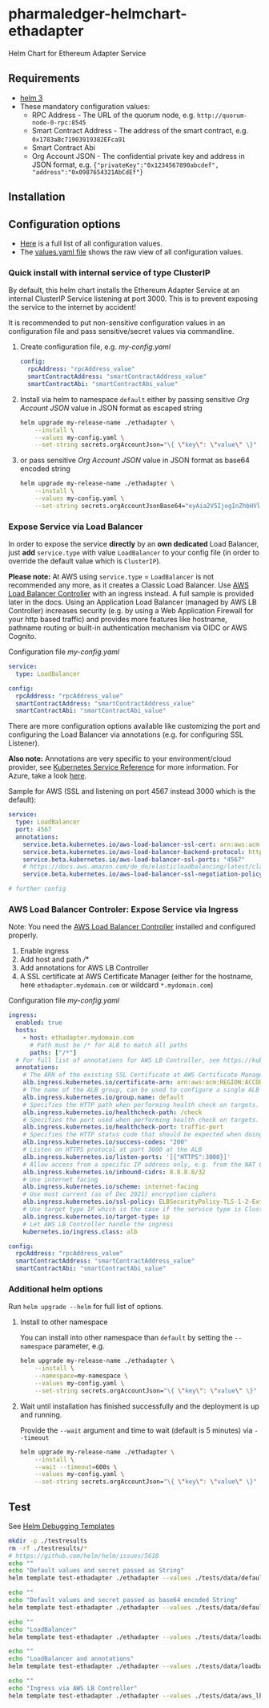 # pharmaledger-helmchart-ethadapter

Helm Chart for Ethereum Adapter Service

## Requirements

- [helm 3](https://helm.sh/docs/intro/install/)
- These mandatory configuration values:
  - RPC Address - The URL of the quorum node, e.g. `http://quorum-node-0-rpc:8545`
  - Smart Contract Address - The address of the smart contract, e.g. `0x1783aBc71903919382EFca91`
  - Smart Contract Abi
  <!-- # pragma: allowlist nextline secret -->
  - Org Account JSON - The confidential private key and address in JSON format, e.g. `{"privateKey":"0x1234567890abcdef", "address":"0x0987654321AbCdEf"}`

## Installation

## Configuration options

- [Here](./ethadapter/README.md) is a full list of all configuration values.
- The [values.yaml file](./ethadapter/values.yaml) shows the raw view of all configuration values.

### Quick install with internal service of type ClusterIP

By default, this helm chart installs the Ethereum Adapter Service at an internal ClusterIP Service listening at port 3000.
This is to prevent exposing the service to the internet by accident!

It is recommended to put non-sensitive configuration values in an configuration file and pass sensitive/secret values via commandline.

1. Create configuration file, e.g. *my-config.yaml*

    ```yaml
    config:
      rpcAddress: "rpcAddress_value"
      smartContractAddress: "smartContractAddress_value"
      smartContractAbi: "smartContractAbi_value"
    ```

2. Install via helm to namespace `default` either by passing sensitive *Org Account JSON* value in JSON format as escaped string

    ```bash
    helm upgrade my-release-name ./ethadapter \
        --install \
        --values my-config.yaml \
        --set-string secrets.orgAccountJson="\{ \"key\": \"value\" \}"
    ```

3. or pass sensitive *Org Account JSON* value in JSON format as base64 encoded string

    ```bash
    helm upgrade my-release-name ./ethadapter \
        --install \
        --values my-config.yaml \
        --set-string secrets.orgAccountJsonBase64="eyAia2V5IjogInZhbHVlIiB9"
    ```

### Expose Service via Load Balancer

In order to expose the service **directly** by an **own dedicated** Load Balancer, just **add** `service.type` with value `LoadBalancer` to your config file (in order to override the default value which is `ClusterIP`).

**Please note:** At AWS using `service.type` = `LoadBalancer` is not recommended any more, as it creates a Classic Load Balancer. Use [AWS Load Balancer Controller](https://kubernetes-sigs.github.io/aws-load-balancer-controller/v2.3/) with an ingress instead. A full sample is provided later in the docs. Using an Application Load Balancer (managed by AWS LB Controller) increases security (e.g. by using a Web Application Firewall for your http based traffic) and provides more features like hostname, pathname routing or built-in authentication mechanism via OIDC or AWS Cognito.

Configuration file *my-config.yaml*

```yaml
service:
  type: LoadBalancer

config:
  rpcAddress: "rpcAddress_value"
  smartContractAddress: "smartContractAddress_value"
  smartContractAbi: "smartContractAbi_value"
```

There are more configuration options available like customizing the port and configuring the Load Balancer via annotations (e.g. for configuring SSL Listener).

**Also note:** Annotations are very specific to your environment/cloud provider, see [Kubernetes Service Reference](https://kubernetes.io/docs/concepts/services-networking/service/#ssl-support-on-aws) for more information. For Azure, take a look [here](https://kubernetes-sigs.github.io/cloud-provider-azure/topics/loadbalancer/#loadbalancer-annotations).

Sample for AWS (SSL and listening on port 4567 instead 3000 which is the default):

```yaml
service:
  type: LoadBalancer
  port: 4567
  annotations:
    service.beta.kubernetes.io/aws-load-balancer-ssl-cert: arn:aws:acm:us-east-1:123456789012:certificate/12345678-1234-1234-1234-123456789012
    service.beta.kubernetes.io/aws-load-balancer-backend-protocol: http
    service.beta.kubernetes.io/aws-load-balancer-ssl-ports: "4567"
    # https://docs.aws.amazon.com/de_de/elasticloadbalancing/latest/classic/elb-security-policy-table.html
    service.beta.kubernetes.io/aws-load-balancer-ssl-negotiation-policy: "ELBSecurityPolicy-TLS-1-2-2017-01"

# further config
```

### AWS Load Balancer Controler: Expose Service via Ingress

Note: You need the [AWS Load Balancer Controller](https://kubernetes-sigs.github.io/aws-load-balancer-controller/) installed and configured properly.

1. Enable ingress
2. Add host and path */**
3. Add annotations for AWS LB Controller
4. A SSL certificate at AWS Certificate Manager (either for the hostname, here `ethadapter.mydomain.com` or wildcard `*.mydomain.com`)

Configuration file *my-config.yaml*

```yaml
ingress:
  enabled: true
  hosts:
    - host: ethadapter.mydomain.com
      # Path must be /* for ALB to match all paths
      paths: ["/*"]
  # For full list of annotations for AWS LB Controller, see https://kubernetes-sigs.github.io/aws-load-balancer-controller/v2.3/guide/ingress/annotations/
  annotations:
    # The ARN of the existing SSL Certificate at AWS Certificate Manager
    alb.ingress.kubernetes.io/certificate-arn: arn:aws:acm:REGION:ACCOUNT_ID:certificate/CERTIFICATE_ID
    # The name of the ALB group, can be used to configure a single ALB by multiple ingress objects
    alb.ingress.kubernetes.io/group.name: default
    # Specifies the HTTP path when performing health check on targets.
    alb.ingress.kubernetes.io/healthcheck-path: /check
    # Specifies the port used when performing health check on targets. 
    alb.ingress.kubernetes.io/healthcheck-port: traffic-port
    # Specifies the HTTP status code that should be expected when doing health checks against the specified health check path.
    alb.ingress.kubernetes.io/success-codes: "200"
    # Listen on HTTPS protocol at port 3000 at the ALB
    alb.ingress.kubernetes.io/listen-ports: '[{"HTTPS":3000}]'
    # Allow access from a specific IP address only, e.g. from the NAT Gateway of your EPI Cluster
    alb.ingress.kubernetes.io/inbound-cidrs: 8.8.8.8/32 
    # Use internet facing
    alb.ingress.kubernetes.io/scheme: internet-facing
    # Use most current (as of Dec 2021) encryption ciphers
    alb.ingress.kubernetes.io/ssl-policy: ELBSecurityPolicy-TLS-1-2-Ext-2018-06
    # Use target type IP which is the case if the service type is ClusterIP
    alb.ingress.kubernetes.io/target-type: ip
    # Let AWS LB Controller handle the ingress
    kubernetes.io/ingress.class: alb

config:
  rpcAddress: "rpcAddress_value"
  smartContractAddress: "smartContractAddress_value"
  smartContractAbi: "smartContractAbi_value"
```

### Additional helm options

Run `helm upgrade --helm` for full list of options.

1. Install to other namespace

    You can install into other namespace than `default` by setting the `--namespace` parameter, e.g.

    ```bash
    helm upgrade my-release-name ./ethadapter \
        --install \
        --namespace=my-namespace \
        --values my-config.yaml \
        --set-string secrets.orgAccountJson="\{ \"key\": \"value\" \}"
    ```

2. Wait until installation has finished successfully and the deployment is up and running.

    Provide the `--wait` argument and time to wait (default is 5 minutes) via `--timeout`

    ```bash
    helm upgrade my-release-name ./ethadapter \
        --install \
        --wait --timeout=600s \
        --values my-config.yaml \
        --set-string secrets.orgAccountJson="\{ \"key\": \"value\" \}"
    ```

## Test

See [Helm Debugging Templates](https://helm.sh/docs/chart_template_guide/debugging/)

```bash
mkdir -p ./testresults
rm -rf ./testresults/*
# https://github.com/helm/helm/issues/5618
echo ""
echo "Default values and secret passed as String"
helm template test-ethadapter ./ethadapter --values ./tests/data/default.yaml --set-string secrets.orgAccountJson="\{ \"key\": \"value\" \}" > ./tests/results/result_default.yaml

echo ""
echo "Default values and secret passed as base64 encoded String"
helm template test-ethadapter ./ethadapter --values ./tests/data/default.yaml --set-string secrets.orgAccountJsonBase64="eyAia2V5IjogInZhbHVlIiB9" > ./tests/results/result_default_base64.yaml

echo ""
echo "LoadBalancer"
helm template test-ethadapter ./ethadapter --values ./tests/data/loadbalancer.yaml --set-string secrets.orgAccountJsonBase64="eyAia2V5IjogInZhbHVlIiB9" > ./tests/results/result_loadbalancer.yaml

echo ""
echo "LoadBalancer and annotations"
helm template test-ethadapter ./ethadapter --values ./tests/data/loadbalancer_annotations.yaml --set-string secrets.orgAccountJsonBase64="eyAia2V5IjogInZhbHVlIiB9" > ./tests/results/result_loadbalancer_annotations.yaml

echo ""
echo "Ingress via AWS LB Controller"
helm template test-ethadapter ./ethadapter --values ./tests/data/aws_lb_controller_ingress.yaml --set-string secrets.orgAccountJsonBase64="eyAia2V5IjogInZhbHVlIiB9" > ./tests/results/result_aws_lb_controller_ingress.yaml
```
